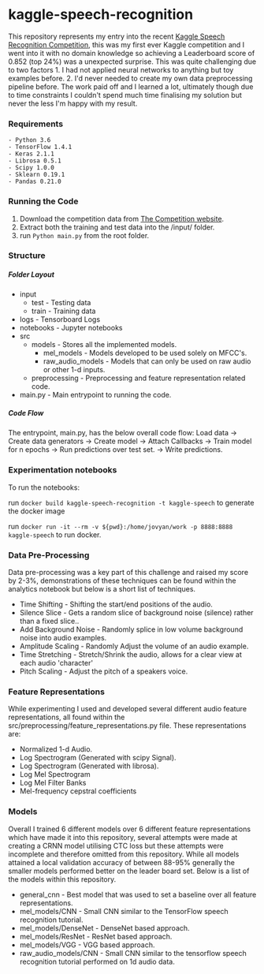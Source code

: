 # kaggle-speech-recognition

This repository represents my entry into the recent [Kaggle Speech Recognition Competition](https://www.kaggle.com/c/tensorflow-speech-recognition-challenge), this was my first ever Kaggle competition and I went into it with no domain knowledge so achieving a Leaderboard score of 0.852 (top 24%) was a unexpected surprise. This was quite challenging due to two factors 1. I had not applied neural networks to anything but toy examples before. 2. I'd never needed to create my own data preprocessing pipeline before. The work paid off and I learned a lot, ultimately though due to time constraints I couldn't spend much time finalising my solution but never the less I'm happy with my result.

### Requirements
    - Python 3.6
    - TensorFlow 1.4.1
    - Keras 2.1.1
    - Librosa 0.5.1
    - Scipy 1.0.0
    - Sklearn 0.19.1
    - Pandas 0.21.0

### Running the Code

1. Download the competition data from [The Competition website](https://www.kaggle.com/c/tensorflow-speech-recognition-challenge/data).
2. Extract both the training and test data into the /input/ folder.
3. run `Python main.py` from the root folder.

### Structure
##### Folder Layout
* input
    * test - Testing data
    * train - Training data
* logs - Tensorboard Logs
* notebooks - Jupyter notebooks
* src
    * models - Stores all the implemented models.
        * mel_models - Models developed to be used solely on MFCC's.
        * raw_audio_models - Models that can only be used on raw audio or other 1-d inputs.
    * preprocessing - Preprocessing and feature representation related code.
* main.py - Main entrypoint to running the code.
##### Code Flow

The entrypoint, main.py, has the below overall code flow:
Load data -> Create data generators -> Create model -> Attach Callbacks -> Train model for n epochs -> Run predictions over test set. -> Write predictions.

### Experimentation notebooks

To run the notebooks:

run `docker build kaggle-speech-recognition -t kaggle-speech` to generate the docker image

run `docker run -it --rm -v ${pwd}:/home/jovyan/work -p 8888:8888 kaggle-speech` to run docker.

### Data Pre-Processing
Data pre-processing was a key part of this challenge and raised my score by 2-3%, demonstrations of these techniques can be found within the analytics notebook but below is a short list of techniques.

* Time Shifting - Shifting the start/end positions of the audio.
* Silence Slice - Gets a random slice of background noise (silence) rather than a fixed slice..
* Add Background Noise - Randomly splice in low volume background noise into audio examples.
* Amplitude Scaling - Randomly Adjust the volume of an audio example.
* Time Stretching - Stretch/Shrink the audio, allows for a clear view at each audio 'character'
* Pitch Scaling - Adjust the pitch of a speakers voice.

### Feature Representations
While experimenting I used and developed several different audio feature representations, all found within the 
src/preprocessing/feature_representations.py file. These representations are:

* Normalized 1-d Audio.
* Log Spectrogram (Generated with scipy Signal).
* Log Spectrogram (Generated with librosa).
* Log Mel Spectrogram
* Log Mel Filter Banks
* Mel-frequency cepstral coefficients

### Models
Overall I trained 6 different models over 6 different feature representations which have made it into this repository, several attempts were made at creating a CRNN model utilising CTC loss but these attempts were incomplete and therefore omitted from this repository. While all models attained a local validation accuracy of between 88-95% generally the smaller models performed better on the leader board set. Below is a list of the models within this repository.

* general_cnn - Best model that was used to set a baseline over all feature representations.
* mel_models/CNN - Small CNN similar to the TensorFlow speech recognition tutorial.
* mel_models/DenseNet - DenseNet based approach.
* mel_models/ResNet - ResNet based approach.
* mel_models/VGG - VGG based approach.
* raw_audio_models/CNN - Small CNN similar to the tensorflow speech recognition tutorial performed on 1d audio data.